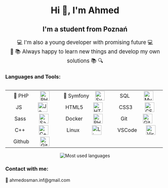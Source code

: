 

<h1 style="text-align: center">Hi 👋, I'm Ahmed</h1> 
<h2 style="text-align: center">I'm a student from Poznań</h2>

<p style="font-size: 1.2em; text-align: center">💻 I'm also a young developer with promising future 💻
<br>
🔎 📚 Always happy to learn new things and develop my own solutions 📚 🔍
</p>
<h3> Languages and Tools: </h3>
<div style="display: flex; justify-content: center; align-items: center">
    <table>
        <tr style="display: flex; border: 0">
            <td style="display: flex; justify-content: space-around; align-items: center; border: 0;  width: 150px">🎯 PHP <img alt="PHP" width="30px" src="https://cdn.jsdelivr.net/gh/devicons/devicon/icons/php/php-original.svg"/></td>
            <td style="display: flex; justify-content: space-around; align-items: center; border: 0; width: 150px">🎯 Symfony <img alt="Symfony" width="30px" src="https://cdn.jsdelivr.net/gh/devicons/devicon/icons/symfony/symfony-original.svg"/></td>
            <td style="display: flex; justify-content: space-around; align-items: center; border: 0; width: 150px"> SQL <img alt="MySql" width="30px" src="https://cdn.jsdelivr.net/gh/devicons/devicon/icons/mysql/mysql-original.svg"/></td>
        </tr>
        <tr style="display: flex; border: 0">
            <td style="display: flex; justify-content: space-around; align-items: center; border: 0; width: 150px"> JS <img alt="JS" width="30px" src="https://cdn.jsdelivr.net/gh/devicons/devicon/icons/javascript/javascript-original.svg"/></td>
            <td style="display: flex; justify-content: space-around; align-items: center; border: 0; width: 150px"> HTML5 <img alt="HTML5" width="30px" src="https://cdn.jsdelivr.net/gh/devicons/devicon/icons/html5/html5-original.svg"/></td>
            <td style="display: flex; justify-content: space-around; align-items: center; border: 0; width: 150px"> CSS3 <img alt="CSS3" width="30px" src="https://cdn.jsdelivr.net/gh/devicons/devicon/icons/css3/css3-original.svg"/></td>
        </tr>    
        <tr style="display: flex; border: 0">
            <td style="display: flex; justify-content: space-around; align-items: center; border: 0; width: 150px"> Sass <img alt="Sass" width="30px" src="https://cdn.jsdelivr.net/gh/devicons/devicon/icons/sass/sass-original.svg"/></td>
            <td style="display: flex; justify-content: space-around; align-items: center; border: 0; width: 150px"> Docker <img alt="PHPStorm" width="30px" src="https://cdn.jsdelivr.net/gh/devicons/devicon/icons/docker/docker-plain.svg"/></td>
            <td style="display: flex; justify-content: space-around; align-items: center; border: 0; width: 150px"> Git <img alt="Git" width="30px" src="https://cdn.jsdelivr.net/gh/devicons/devicon/icons/git/git-original.svg"/></td>
        </tr>
        <tr style="display: flex; border: 0">
            <td style="display: flex; justify-content: space-around; align-items: center; border: 0; width: 150px"> C++ <img alt="C++" width="30px" src="https://cdn.jsdelivr.net/gh/devicons/devicon/icons/cplusplus/cplusplus-original.svg"/></td>
            <td style="display: flex; justify-content: space-around; align-items: center; border: 0; width: 150px"> Linux <img alt="Linux" width="30px" src="https://cdn.jsdelivr.net/gh/devicons/devicon/icons/linux/linux-original.svg"/></td>
            <td style="display: flex; justify-content: space-around; align-items: center; border: 0; width: 150px"> VSCode <img alt="Visual Studio Code" width="30px" src="https://cdn.jsdelivr.net/gh/devicons/devicon/icons/vscode/vscode-original.svg"/></td>
        </tr>        
        <tr style="display: flex; border: 0">
            <td style="display: flex; justify-content: space-around; align-items: center; border: 0; width: 150px"> Github <img alt="Github" width="30px" src="https://cdn.jsdelivr.net/gh/devicons/devicon/icons/github/github-original.svg"/></td>
        </tr>
    </table>
</div>
<div style="display: flex; justify-content: center; align-items: center">
<img src="https://github-readme-stats.vercel.app/api/top-langs/?username=ahmosman&layout=compact&langs_count=7" alt="Most used languages">
</div>
<h3>Contact with me:</h3>
<p> 📧 ahmedosman.inf@gmail.com</p>